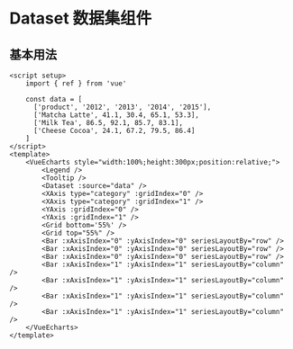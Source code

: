# Dataset 数据集组件

<script setup>
  import { ref,onMounted } from 'vue'
  import * as echarts from 'echarts';
  import { useVueEcharts } from '@echarts-component/vue'

    const data = [
      ['product', '2012', '2013', '2014', '2015'],
      ['Matcha Latte', 41.1, 30.4, 65.1, 53.3],
      ['Milk Tea', 86.5, 92.1, 85.7, 83.1],
      ['Cheese Cocoa', 24.1, 67.2, 79.5, 86.4]
    ]
    const { getOption,options } = useVueEcharts();
    onMounted(() => {
        console.log(getOption(),options.value)
    })
</script>

<VueEcharts style="width:100%;height:300px;position:relative;">
    <Legend />
    <Tooltip />
    <Dataset :source="data" />
    <XAxis type="category" :gridIndex="0" />
    <XAxis type="category" :gridIndex="1" />
    <YAxis :gridIndex="0" />
    <YAxis :gridIndex="1" />
    <Grid bottom='55%' />
    <Grid top="55%" />
    <Bar :xAxisIndex="0" :yAxisIndex="0" seriesLayoutBy="row" />
    <Bar :xAxisIndex="0" :yAxisIndex="0" seriesLayoutBy="row" />
    <Bar :xAxisIndex="0" :yAxisIndex="0" seriesLayoutBy="row" />
    <Bar :xAxisIndex="1" :yAxisIndex="1" seriesLayoutBy="column" />
    <Bar :xAxisIndex="1" :yAxisIndex="1" seriesLayoutBy="column" />
    <Bar :xAxisIndex="1" :yAxisIndex="1" seriesLayoutBy="column" />
    <Bar :xAxisIndex="1" :yAxisIndex="1" seriesLayoutBy="column" />
</VueEcharts>

## 基本用法

```vue
<script setup>
    import { ref } from 'vue'

    const data = [
      ['product', '2012', '2013', '2014', '2015'],
      ['Matcha Latte', 41.1, 30.4, 65.1, 53.3],
      ['Milk Tea', 86.5, 92.1, 85.7, 83.1],
      ['Cheese Cocoa', 24.1, 67.2, 79.5, 86.4]
    ]
</script>
<template>
    <VueEcharts style="width:100%;height:300px;position:relative;">
        <Legend />
        <Tooltip />
        <Dataset :source="data" />
        <XAxis type="category" :gridIndex="0" />
        <XAxis type="category" :gridIndex="1" />
        <YAxis :gridIndex="0" />
        <YAxis :gridIndex="1" />
        <Grid bottom='55%' />
        <Grid top="55%" />
        <Bar :xAxisIndex="0" :yAxisIndex="0" seriesLayoutBy="row" />
        <Bar :xAxisIndex="0" :yAxisIndex="0" seriesLayoutBy="row" />
        <Bar :xAxisIndex="0" :yAxisIndex="0" seriesLayoutBy="row" />
        <Bar :xAxisIndex="1" :yAxisIndex="1" seriesLayoutBy="column" />
        <Bar :xAxisIndex="1" :yAxisIndex="1" seriesLayoutBy="column" />
        <Bar :xAxisIndex="1" :yAxisIndex="1" seriesLayoutBy="column" />
        <Bar :xAxisIndex="1" :yAxisIndex="1" seriesLayoutBy="column" />
    </VueEcharts>
</template>
```
